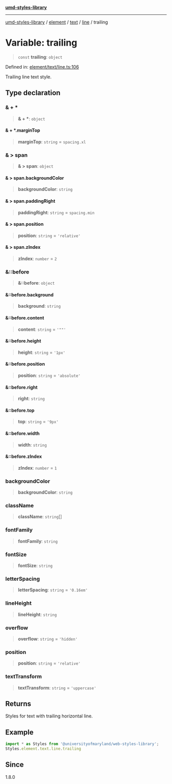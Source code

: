[**umd-styles-library**](../../../../../../README.md)

***

[umd-styles-library](../../../../../../modules.md) / [element](../../../../../README.md) / [text](../../../README.md) / [line](../README.md) / trailing

# Variable: trailing

> `const` **trailing**: `object`

Defined in: [element/text/line.ts:106](https://github.com/UMD-Digital/design-system/blob/8c958a0419ab79ba8bcba0aabd12f79a69ac5834/packages/styles/source/element/text/line.ts#L106)

Trailing line text style.

## Type declaration

### & + \*

> **& + \***: `object`

#### & + \*.marginTop

> **marginTop**: `string` = `spacing.xl`

### & \> span

> **& \> span**: `object`

#### & \> span.backgroundColor

> **backgroundColor**: `string`

#### & \> span.paddingRight

> **paddingRight**: `string` = `spacing.min`

#### & \> span.position

> **position**: `string` = `'relative'`

#### & \> span.zIndex

> **zIndex**: `number` = `2`

### &::before

> **&::before**: `object`

#### &::before.background

> **background**: `string`

#### &::before.content

> **content**: `string` = `'""'`

#### &::before.height

> **height**: `string` = `'1px'`

#### &::before.position

> **position**: `string` = `'absolute'`

#### &::before.right

> **right**: `string`

#### &::before.top

> **top**: `string` = `'9px'`

#### &::before.width

> **width**: `string`

#### &::before.zIndex

> **zIndex**: `number` = `1`

### backgroundColor

> **backgroundColor**: `string`

### className

> **className**: `string`[]

### fontFamily

> **fontFamily**: `string`

### fontSize

> **fontSize**: `string`

### letterSpacing

> **letterSpacing**: `string` = `'0.16em'`

### lineHeight

> **lineHeight**: `string`

### overflow

> **overflow**: `string` = `'hidden'`

### position

> **position**: `string` = `'relative'`

### textTransform

> **textTransform**: `string` = `'uppercase'`

## Returns

Styles for text with trailing horizontal line.

## Example

```typescript
import * as Styles from '@universityofmaryland/web-styles-library';
Styles.element.text.line.trailing
```

## Since

1.8.0

